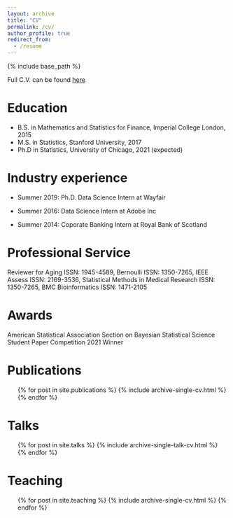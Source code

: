 ```yaml
---
layout: archive
title: "CV"
permalink: /cv/
author_profile: true
redirect_from:
  - /resume
---
```


{% include base_path %}

Full C.V. can be found [here](http://yiliu9090.github.io/files/Yi_Liu_Resume_2021.pdf)

Education
======
* B.S. in Mathematics and Statistics for Finance, Imperial College London, 2015
* M.S. in Statistics, Stanford University, 2017
* Ph.D in Statistics, University of Chicago, 2021 (expected)

Industry experience
======
* Summer 2019: Ph.D. Data Science Intern at Wayfair

* Summer 2016: Data Science Intern at Adobe Inc

* Summer 2014: Coporate Banking Intern at Royal Bank of Scotland

Professional Service
======
Reviewer for  Aging ISSN: 1945-4589,  Bernoulli ISSN: 1350-7265, IEEE Assess ISSN: 	2169-3536, Statistical Methods in Medical Research ISSN: 1350-7265, BMC Bioinformatics ISSN: 1471-2105

Awards
======
American Statistical Association Section on Bayesian Statistical Science Student Paper Competition 2021 Winner

Publications
======
  <ul>{% for post in site.publications %}
    {% include archive-single-cv.html %}
  {% endfor %}</ul>
  
Talks
======
  <ul>{% for post in site.talks %}
    {% include archive-single-talk-cv.html %}
  {% endfor %}</ul>
  
Teaching
======
  <ul>{% for post in site.teaching %}
    {% include archive-single-cv.html %}
  {% endfor %}</ul>
  

